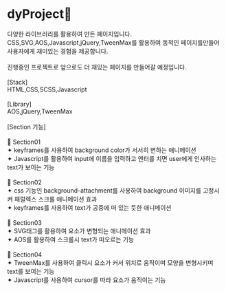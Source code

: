 # dyProject💜<br/>
다양한 라이브러리를 활용하여 만든 페이지입니다.<br/>
CSS,SVG,AOS,Javascript,jQuery,TweenMax를 활용하여 동적인 페이지를만들어 사용자에게 재미있는 경험을 제공합니다.<br/><br/>
진행중인 프로젝트로 앞으로도 더 재밌는 페이지를 만들어갈 예정입니다.<br/>
<br/>
[Stack]
<br/>
HTML,CSS,SCSS,Javascript
<br/>
<br/>
[Library]
<br/>
AOS,jQuery,TweenMax
<br/><br/>
[Section 기능]
<br/><br/>
📍 Section01<br/>
✦ keyframes를 사용하여 background color가 서서히 변하는 애니메이션<br/>
✦ Javascript를 활용하여 input에 이름을 입력하고 엔터를 치면 user에게 인사하는 text가 보이는 기능<br/>
<br/>
📍 Section02<br/>
✦ css 기능인 background-attachment를 사용하여 background 이미지를 고정시켜 패럴렉스 스크롤 애니메이션 효과<br/>
✦ keyframes를 사용하여 text가 공중에 떠 있는 듯한 애니메이션<br/>
<br/>
📍 Section03<br/>
✦ SVG태그를 활용하여 요소가 변형되는 애니메이션 효과<br/>
✦ AOS를 활용하여 스크롤시 text가 떠오르는 기능<br/>
<br/>
📍 Section04<br/>
✦ TweenMax를 사용하여 클릭시 요소가 커서 위치로 움직이며 모양을 변형시키며 text를 보여는 기능<br/>
✦ Javascript를 사용하여 cursor를 따라 요소가 움직이는 기능<br/>